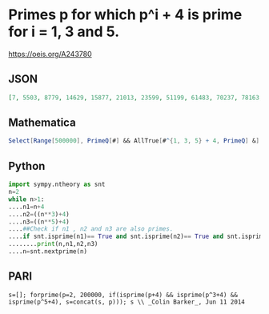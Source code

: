 # Primes p for which p^i \+ 4 is prime for i \= 1, 3 and 5\.
https://oeis.org/A243780
## JSON
```JSON
[7, 5503, 8779, 14629, 15877, 21013, 23599, 51199, 61483, 70237, 78163, 79333, 80149, 96667, 113089, 113359, 133153, 140053, 149377, 150889, 184039, 198967, 228199, 251287, 255637, 295843, 301123, 303613, 356929, 382843, 385393, 393709, 420037, 457363, 458119]
```
## Mathematica
```Mathematica
Select[Range[500000], PrimeQ[#] && AllTrue[#^{1, 3, 5} + 4, PrimeQ] &] (* _Amiram Eldar_, Apr 04 2020 *)
```
## Python
```Python
import sympy.ntheory as snt
n=2
while n>1:
....n1=n+4
....n2=((n**3)+4)
....n3=((n**5)+4)
....##Check if n1 , n2 and n3 are also primes.
....if snt.isprime(n1)== True and snt.isprime(n2)== True and snt.isprime(n3)== True:
........print(n,n1,n2,n3)
....n=snt.nextprime(n)
```
## PARI
```PARI
s=[]; forprime(p=2, 200000, if(isprime(p+4) && isprime(p^3+4) && isprime(p^5+4), s=concat(s, p))); s \\ _Colin Barker_, Jun 11 2014
```
